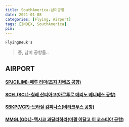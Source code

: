 ```yaml
---
title: SouthAmerica-남미공항
date: 2021-01-08
categories: [Flying, Airport]
tags: [INDEX, SouthAmerica]
pin:
---
```


`FlyingDeuk's`
>중, 남미 공항들..<br>

## AIRPORT

#### [SPJC(LIM)-페루 리마(조지 차베즈 공항)](/posts/SPJC-LIM/)

#### [SCEL(SCL)-칠레 산티아고(아르투로 메리노 베니테스 공항)](/posts/SCEL-SCL/)

#### [SBKP(VCP)-브라질 캄피나스(비라코푸스 공항)](/posts/SBKP-VCP/)

#### [MMGL(GDL)-멕시코 과달라하라(미겔 이달고 이 코스티야 공항)](/posts/MMGL-GDL/)
